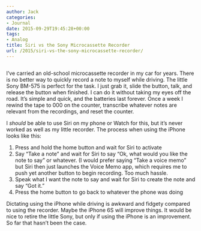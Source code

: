 ```yaml
---
author: Jack
categories:
- Journal
date: 2015-09-29T19:45:28+00:00
tags:
- Analog
title: Siri vs the Sony Microcassette Recorder
url: /2015/siri-vs-the-sony-microcassette-recorder/
---
```


<img class="article-banner" src="http://baty.net/img/2015/20150929_sony-microcassette.jpg" alt="" />

<div class="article-entry">
  <p>
    I’ve carried an old-school microcassette recorder in my car for years. There is no better way to quickly record a note to myself while driving. The little Sony BM-575 is perfect for the task. I just grab it, slide the button, talk, and release the button when finished. I can do it without taking my eyes off the road. It’s simple and quick, and the batteries last forever. Once a week I rewind the tape to 000 on the counter, transcribe whatever notes are relevant from the recordings, and reset the counter.
  </p>
  
  <p>
    I <em>should</em> be able to use Siri on my phone or Watch for this, but it’s never worked as well as my little recorder. The process when using the iPhone looks like this:
  </p>
  
  <ol>
    <li>
      Press and hold the home button and wait for Siri to activate
    </li>
    <li>
      Say “Take a note” and wait for Siri to say “Ok, what would you like the note to say” or whatever. (I would prefer saying “Take a voice memo” but Siri then just launches the Voice Memo app, which requires me to push yet another button to begin recording. Too much hassle.
    </li>
    <li>
      Speak what I want the note to say and wait for Siri to create the note and say “Got it.”
    </li>
    <li>
      Press the home button to go back to whatever the phone was doing
    </li>
  </ol>
  
  <p>
    Dictating using the iPhone while driving is awkward and fidgety compared to using the recorder. Maybe the iPhone 6S will improve things. It would be nice to retire the little Sony, but only if using the iPhone is an improvement. So far that hasn’t been the case.
  </p>
</div>
